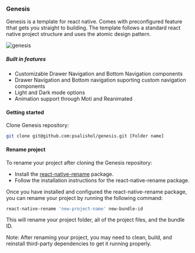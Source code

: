 ### Genesis

Genesis is a template for react native. Comes with preconfigured feature tthat gets you straight to building. The template follows a standard react native project structure and uses the atomic design pattern.

![genesis](https://github.com/psalishol/genesis/assets/85138073/c2078de3-78a5-42c2-b4fd-d2ad83b55dcc)

##### Built in features

- Customizable Drawer Navigation and Bottom Navigation components
- Drawer Navigation and Bottom navigation suporting custom navigation components
- Light and Dark mode options
- Animation support through Moti and Reanimated

#### Getting started

Clone Genesis repository:

```bash
git clone git@github.com:psalishol/genesis.git [Folder name]
```

#### Rename project

To rename your project after cloning the Genesis repository:

- Install the [react-native-rename](https://github.com/junedomingo/react-native-rename) package.
- Follow the installation instructions for the react-native-rename package.

Once you have installed and configured the react-native-rename package, you can rename your project by running the following command:

```bash
react-native-rename 'new-project-name' new-bundle-id
```

This will rename your project folder, all of the project files, and the bundle ID.

Note: After renaming your project, you may need to clean, build, and reinstall third-party dependencies to get it running properly.

